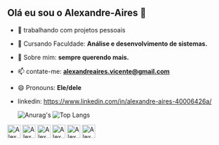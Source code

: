 ## Olá eu sou o Alexandre-Aires 👋

- 🔭 trabalhando com projetos pessoais 
- 🌱 Cursando Faculdade: **Análise e desenvolvimento de sistemas.**
- 💬 Sobre mim: **sempre querendo mais.**
- 📫 contate-me: **alexandreaires.vicente@gmail.com**
- 😄 Pronouns: **Ele/dele**
- linkedin: <https://www.linkedin.com/in/alexandre-aires-40006426a/>

  ![Anurag's](https://github-readme-stats.vercel.app/api?username=Alexandre-Aires&show_icons=true&theme=tokyonight)
  ![Top Langs](https://github-readme-stats.vercel.app/api/top-langs/?username=Alexandre-Aires&layout=donut&theme=tokyonight)


<img aling="center" alt=Alexandre-C height="30" widht="40" src="https://cdn.jsdelivr.net/gh/devicons/devicon/icons/c/c-original.svg" /> <img aling="center" alt=Alexandre-Canva height="30" widht="40" src="https://cdn.jsdelivr.net/gh/devicons/devicon/icons/canva/canva-original.svg" />  <img aling="center" alt=Alexandre-Css height="30" widht="40" src="https://cdn.jsdelivr.net/gh/devicons/devicon/icons/css3/css3-original.svg" /> <img aling="center" alt=Alexandre-git height="30" widht="40" src="https://cdn.jsdelivr.net/gh/devicons/devicon/icons/git/git-original.svg" /> <img aling="center" alt=Alexandre-hmtl height="30" widht="40" src="https://cdn.jsdelivr.net/gh/devicons/devicon/icons/html5/html5-original.svg" />   <img aling="center" alt=Alexandre-JS height="30" widht="40" src="https://cdn.jsdelivr.net/gh/devicons/devicon/icons/javascript/javascript-original.svg" />
## 
